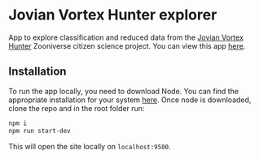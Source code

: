 # Jovian Vortex Hunter explorer
App to explore classification and reduced data from the [Jovian Vortex Hunter](https://www.zooniverse.org/projects/ramanakumars/jovian-vortex-hunter/) Zooniverse citizen science project. 
You can view this app [here](https://www.ramanakumars.com/jvhexplorer).

## Installation
To run the app locally, you need to download Node. You can find the appropriate installation for your system [here](https://nodejs.org/en/download). Once node is downloaded, clone the repo and in the root folder run:
```bash
npm i
npm run start-dev
```
This will open the site locally on `localhost:9500`.